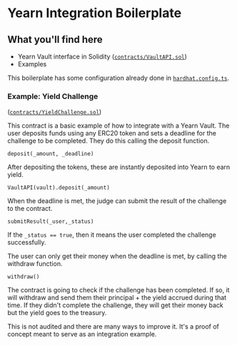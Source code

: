 # Yearn Integration Boilerplate

## What you'll find here

- Yearn Vault interface in Solidity ([`contracts/VaultAPI.sol`](contracts/VaultAPI.sol))
- Examples

This boilerplate has some configuration already done in [`hardhat.config.ts`](hardhat.config.ts).

### Example: Yield Challenge

([`contracts/YieldChallenge.sol`](contracts/YieldChallenge.sol))

This contract is a basic example of how to integrate with a Yearn Vault. The user deposits funds using any ERC20 token and sets a deadline for the challenge to be completed. They do this calling the deposit function.

```solidity
deposit(_amount, _deadline)
```

After depositing the tokens, these are instantly deposited into Yearn to earn yield.

```solidity
VaultAPI(vault).deposit(_amount)
```

When the deadline is met, the judge can submit the result of the challenge to the contract.

```solidity
submitResult(_user,_status)
```

If the `_status == true`, then it means the user completed the challenge successfully.

The user can only get their money when the deadline is met, by calling the withdraw function.

```solidity
withdraw()
```

The contract is going to check if the challenge has been completed. If so, it will withdraw and send them their principal + the yield accrued during that time. If they didn't complete the challenge, they will get their money back but the yield goes to the treasury.

This is not audited and there are many ways to improve it. It's a proof of concept meant to serve as an integration example.